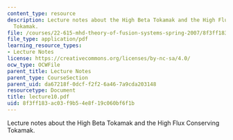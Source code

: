 ```yaml
---
content_type: resource
description: Lecture notes about the High Beta Tokamak and the High Flux Conserving
  Tokamak.
file: /courses/22-615-mhd-theory-of-fusion-systems-spring-2007/8f3ff183ac03f9b54e8f19c060bf6f1b_lecture10.pdf
file_type: application/pdf
learning_resource_types:
- Lecture Notes
license: https://creativecommons.org/licenses/by-nc-sa/4.0/
ocw_type: OCWFile
parent_title: Lecture Notes
parent_type: CourseSection
parent_uid: da67218f-0dcf-f2f2-6a46-7a9cda203148
resourcetype: Document
title: lecture10.pdf
uid: 8f3ff183-ac03-f9b5-4e8f-19c060bf6f1b
---
```

Lecture notes about the High Beta Tokamak and the High Flux Conserving Tokamak.